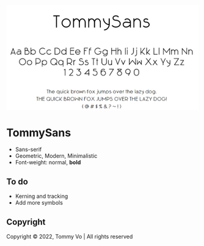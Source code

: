 ![preview](preview.png)

# TommySans
- Sans-serif
- Geometric, Modern, Minimalistic
- Font-weight: normal, **bold**

## To do
- Kerning and tracking
- Add more symbols

## Copyright
Copyright © 2022, Tommy Vo | All rights reserved
